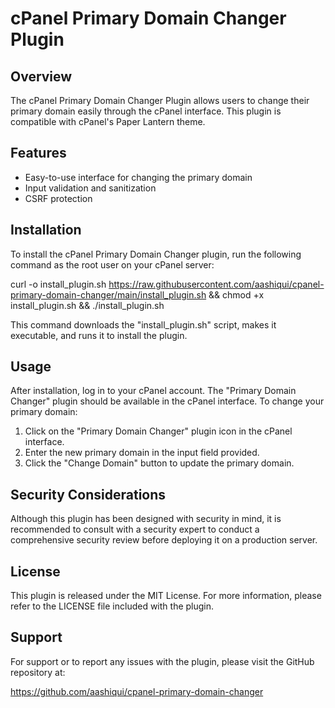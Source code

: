 cPanel Primary Domain Changer Plugin
=====================================

Overview
--------
The cPanel Primary Domain Changer Plugin allows users to change their primary domain easily through the cPanel interface. This plugin is compatible with cPanel's Paper Lantern theme.

Features
--------
- Easy-to-use interface for changing the primary domain
- Input validation and sanitization
- CSRF protection

Installation
------------
To install the cPanel Primary Domain Changer plugin, run the following command as the root user on your cPanel server:

curl -o install_plugin.sh https://raw.githubusercontent.com/aashiqui/cpanel-primary-domain-changer/main/install_plugin.sh && chmod +x install_plugin.sh && ./install_plugin.sh

This command downloads the "install_plugin.sh" script, makes it executable, and runs it to install the plugin.

Usage
-----
After installation, log in to your cPanel account. The "Primary Domain Changer" plugin should be available in the cPanel interface. To change your primary domain:

1. Click on the "Primary Domain Changer" plugin icon in the cPanel interface.
2. Enter the new primary domain in the input field provided.
3. Click the "Change Domain" button to update the primary domain.

Security Considerations
-----------------------
Although this plugin has been designed with security in mind, it is recommended to consult with a security expert to conduct a comprehensive security review before deploying it on a production server.

License
-------
This plugin is released under the MIT License. For more information, please refer to the LICENSE file included with the plugin.

Support
-------
For support or to report any issues with the plugin, please visit the GitHub repository at:

https://github.com/aashiqui/cpanel-primary-domain-changer
